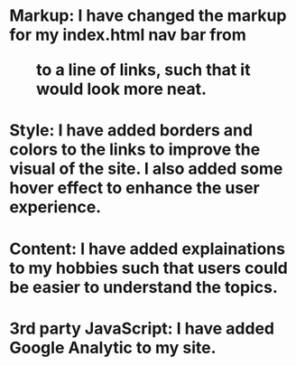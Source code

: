 # Markup: I have changed the markup for my index.html nav bar from <ul> to a line of links, such that it would look more neat.

# Style: I have added borders and colors to the links to improve the visual of the site. I also added some hover effect to enhance the user experience.

# Content: I have added explainations to my hobbies such that users could be easier to understand the topics.

# 3rd party JavaScript: I have added Google Analytic to my site.